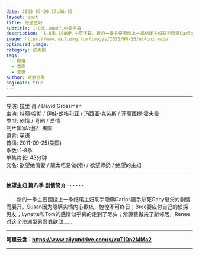 ```yaml
---
date: 2023-07-26 17:56:03
layout: post
title: 绝望主妇
subtitle: 1-8季.1080P.中英字幕
description:  1-8季.1080P.中英字幕。新的一季主要围绕上一季结尾主妇联手隐瞒Carlos错手杀死Gaby继父的剧情而展开。Susan因为隐瞒实情内心歉疚，惶惶不可终日；Bree要应付自己的侦探男友；Lynette和Tom的感情似乎真的走到了尽头...
image: https://www.helloimg.com/images/2023/08/30/oi4onz.webp
optimized_image: 
category: 欧美剧
tags:
  - 剧情
  - 喜剧
  - 爱情
author: 对酒当歌
paginate: true
---
```


---

导演: 拉里·肖 / David Grossman  
主演: 特丽·哈彻 / 伊娃·朗格利亚 / 玛西亚·克劳斯 / 菲丽西提·霍夫曼  
类型: 剧情 / 喜剧 / 爱情  
制片国家/地区: 美国  
语言: 英语  
首播: 2011-09-25(美国)  
季数: 1-8季  
单集片长: 43分钟  
又名: 欲望绝情妻  / 靓太唔易做(港)  / 欲望师奶  / 绝望的主妇  

---

#### 绝望主妇 第八季  剧情简介 · · · · · ·

　　新的一季主要围绕上一季结尾主妇联手隐瞒Carlos错手杀死Gaby继父的剧情而展开。Susan因为隐瞒实情内心歉疚，惶惶不可终日；Bree要应付自己的侦探男友；Lynette和Tom的感情似乎真的走到了尽头；紫藤巷搬来了新邻居，Renee对这个澳洲型男蠢蠢欲动……

---

**阿里云盘：<https://www.aliyundrive.com/s/vuT1Dp2MMa2>**

---
